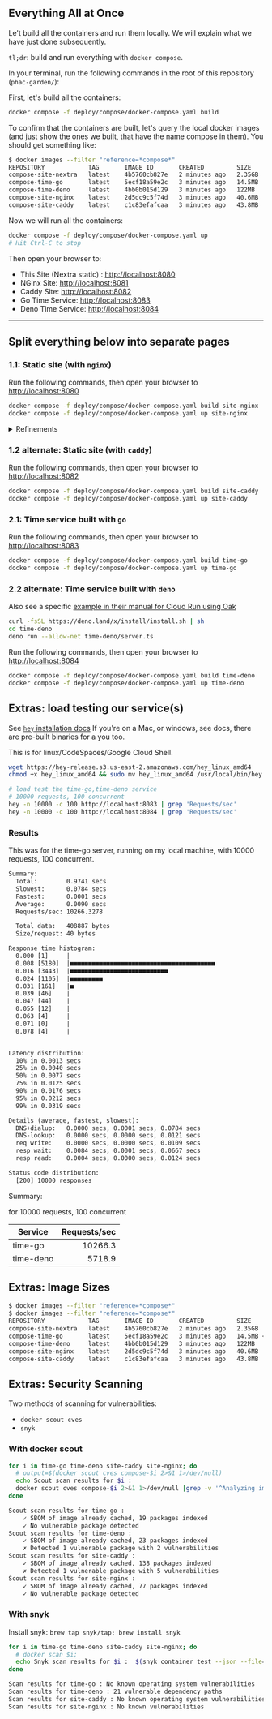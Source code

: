 
## Everything All at Once

Le't build all the containers and run them locally. We will explain what we have just done subsequently.

`tl;dr`: build and run everything with `docker compose`.

In your terminal, run the following commands in the root of this repository (`phac-garden/`):

First, let's build all the containers:

```bash
docker compose -f deploy/compose/docker-compose.yaml build
```

To confirm that the containers are built, let's query the local docker images (and just show the ones we built, that have the name compose in them). You should get something like:

```bash
$ docker images --filter "reference=*compose*"
REPOSITORY            TAG       IMAGE ID       CREATED         SIZE
compose-site-nextra   latest    4b5760cb827e   2 minutes ago   2.35GB
compose-time-go       latest    5ecf18a59e2c   3 minutes ago   14.5MB
compose-time-deno     latest    4bb0b015d129   3 minutes ago   122MB
compose-site-nginx    latest    2d5dc9c5f74d   3 minutes ago   40.6MB
compose-site-caddy    latest    c1c83efafcaa   3 minutes ago   43.8MB
```

Now we will run all the containers:

```bash
docker compose -f deploy/compose/docker-compose.yaml up
# Hit Ctrl-C to stop
```

Then open your browser to:

- This Site (Nextra static) : <http://localhost:8080>
- NGinx Site: <http://localhost:8081>
- Caddy Site: <http://localhost:8082>
- Go Time Service: <http://localhost:8083>
- Deno Time Service: <http://localhost:8084>

---

## Split everything below into separate pages

### 1.1: Static site (with `nginx`)

Run the following commands, then open your browser to <http://localhost:8080>

```bash
docker compose -f deploy/compose/docker-compose.yaml build site-nginx
docker compose -f deploy/compose/docker-compose.yaml up site-nginx
```

<details><summary>Refinements</summary>

#### Refinements

Remove the odd `${PORT) substitution in the nginx:default.template file and Dockerfile:RUN command:

```Dockerfile
CMD envsubst < /etc/nginx/conf.d/default.template > /etc/nginx/conf.d/default.conf && exec nginx -g 'daemon off;'
# becomes
CMD exec nginx -g 'daemon off;'
```

This simplifies the docker run command as well:

```bash
docker run --rm -p 1312:1312 -ePORT  coco
# to
docker run --rm -p 1312:80  coco
```

Finally make a better looking html file!

</details>

### 1.2 alternate: Static site (with `caddy`)

Run the following commands, then open your browser to <http://localhost:8082>

```bash
docker compose -f deploy/compose/docker-compose.yaml build site-caddy
docker compose -f deploy/compose/docker-compose.yaml up site-caddy
```

### 2.1: Time service built with `go`

Run the following commands, then open your browser to <http://localhost:8083>

```bash
docker compose -f deploy/compose/docker-compose.yaml build time-go
docker compose -f deploy/compose/docker-compose.yaml up time-go
```

### 2.2 alternate: Time service built with `deno`

Also see a specific [example in their manual for Cloud Run using Oak](https://deno.land/manual@v1.31.0/advanced/deploying_deno/google_cloud_run)

```bash
curl -fsSL https://deno.land/x/install/install.sh | sh
cd time-deno
deno run --allow-net time-deno/server.ts
```

Run the following commands, then open your browser to <http://localhost:8084>

```bash
docker compose -f deploy/compose/docker-compose.yaml build time-deno
docker compose -f deploy/compose/docker-compose.yaml up time-deno
```

## Extras: load testing our service(s)

See [`hey` installation docs](https://github.com/rakyll/hey#installation)
If you're on a Mac, or windows, see docs, there are pre-built binaries for a you too.

This is for linux/CodeSpaces/Google Cloud Shell.

```bash
wget https://hey-release.s3.us-east-2.amazonaws.com/hey_linux_amd64
chmod +x hey_linux_amd64 && sudo mv hey_linux_amd64 /usr/local/bin/hey

# load test the time-go,time-deno service
# 10000 requests, 100 concurrent
hey -n 10000 -c 100 http://localhost:8083 | grep 'Requests/sec'
hey -n 10000 -c 100 http://localhost:8084 | grep 'Requests/sec'
```

### Results

This was for the time-go server, running on my local machine, with 10000 requests, 100 concurrent.

```txt
Summary:
  Total:        0.9741 secs
  Slowest:      0.0784 secs
  Fastest:      0.0001 secs
  Average:      0.0090 secs
  Requests/sec: 10266.3278

  Total data:   408887 bytes
  Size/request: 40 bytes

Response time histogram:
  0.000 [1]     |
  0.008 [5180]  |■■■■■■■■■■■■■■■■■■■■■■■■■■■■■■■■■■■■■■■■
  0.016 [3443]  |■■■■■■■■■■■■■■■■■■■■■■■■■■■
  0.024 [1105]  |■■■■■■■■■
  0.031 [161]   |■
  0.039 [46]    |
  0.047 [44]    |
  0.055 [12]    |
  0.063 [4]     |
  0.071 [0]     |
  0.078 [4]     |


Latency distribution:
  10% in 0.0013 secs
  25% in 0.0040 secs
  50% in 0.0077 secs
  75% in 0.0125 secs
  90% in 0.0176 secs
  95% in 0.0212 secs
  99% in 0.0319 secs

Details (average, fastest, slowest):
  DNS+dialup:   0.0000 secs, 0.0001 secs, 0.0784 secs
  DNS-lookup:   0.0000 secs, 0.0000 secs, 0.0121 secs
  req write:    0.0000 secs, 0.0000 secs, 0.0109 secs
  resp wait:    0.0084 secs, 0.0001 secs, 0.0667 secs
  resp read:    0.0004 secs, 0.0000 secs, 0.0124 secs

Status code distribution:
  [200] 10000 responses
```

Summary:

for 10000 requests, 100 concurrent

| Service   | Requests/sec |
|-----------|-------------:|
| time-go   |      10266.3 |
| time-deno |       5718.9 |

## Extras: Image Sizes

```bash
$ docker images --filter "reference=*compose*"
$ docker images --filter "reference=*compose*"
REPOSITORY            TAG       IMAGE ID       CREATED         SIZE
compose-site-nextra   latest    4b5760cb827e   2 minutes ago   2.35GB
compose-time-go       latest    5ecf18a59e2c   3 minutes ago   14.5MB <---- Nice!
compose-time-deno     latest    4bb0b015d129   3 minutes ago   122MB
compose-site-nginx    latest    2d5dc9c5f74d   3 minutes ago   40.6MB
compose-site-caddy    latest    c1c83efafcaa   3 minutes ago   43.8MB
```

## Extras: Security Scanning

Two methods of scanning for vulnerabilities:

- `docker scout cves`
- `snyk`

### With docker scout

```bash
for i in time-go time-deno site-caddy site-nginx; do 
  # output=$(docker scout cves compose-$i 2>&1 1>/dev/null)
  echo Scout scan results for $i :
  docker scout cves compose-$i 2>&1 1>/dev/null |grep -v '^Analyzing image'
done
```

```txt
Scout scan results for time-go :
    ✓ SBOM of image already cached, 19 packages indexed
    ✓ No vulnerable package detected
Scout scan results for time-deno :
    ✓ SBOM of image already cached, 23 packages indexed
    ✗ Detected 1 vulnerable package with 2 vulnerabilities
Scout scan results for site-caddy :
    ✓ SBOM of image already cached, 138 packages indexed
    ✗ Detected 1 vulnerable package with 5 vulnerabilities
Scout scan results for site-nginx :
    ✓ SBOM of image already cached, 77 packages indexed
    ✓ No vulnerable package detected
```


### With snyk

Install snyk: `brew tap snyk/tap; brew install snyk`

```bash
for i in time-go time-deno site-caddy site-nginx; do 
  # docker scan $i; 
  echo Snyk scan results for $i :  $(snyk container test --json --file=apps/$i/Dockerfile compose-$i:latest |jq -r .summary)
done
```

```txt
Scan results for time-go : No known operating system vulnerabilities
Scan results for time-deno : 21 vulnerable dependency paths
Scan results for site-caddy : No known operating system vulnerabilities
Scan results for site-nginx : No known vulnerabilities
```

